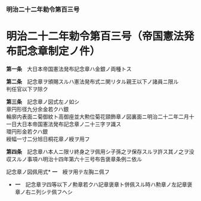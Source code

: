 ### 明治二十二年勅令第百三号  
# 明治二十二年勅令第百三号（帝国憲法発布記念章制定ノ件）  
  
**第一条**　大日本帝国憲法発布記念章ハ金銀ノ両種トス  
  
**第二条**　記念章ヲ頒賜スルハ憲法発布式ニ関リタル親王以下ノ諸員ニ限ル  
判任官以下ヲ除ク  
  
**第三条**　記念章ノ図式左ノ如シ  
章円形径九分余金若クハ銀  
輪廓内表面ニ菊御紋ト高御座並大勲位菊花頸飾章ノ図裏面ニ明治二十二年二月十一日大日本帝国憲法発布記念章ノ二十三字ヲ識ス  
環円形金若クハ銀  
綬幅一寸二分旭日桐花章ノ綬ヲ用フ  
  
**第四条**　記念章ハ本人ニ限リ終身之ヲ佩用シ子孫之ヲ保存スルヲ許ス其ノ之ヲ没収スルノ事項ハ明治十四年第六十三号布告褒章条例ニ依ル  
  
記念章ノ図佩用式* **一**　綬ヲ用テ左胸ニ佩フ  
* **一**　記念章ヲ四等以下ノ勲章若クハ記章褒章ト併佩スル時ハ勲章ノ左記章褒章ノ右ニ列シテ佩フヘシ  
  
